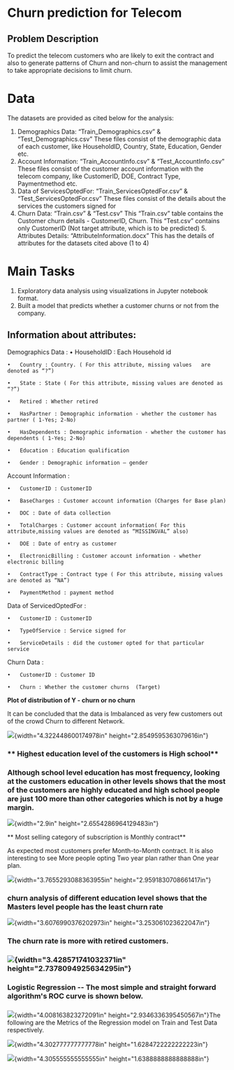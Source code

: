 ﻿# Churn prediction for Telecom
## Problem Description
To predict the telecom customers who are likely to exit the contract and also to generate patterns of Churn and non-churn to assist the management to take appropriate decisions to limit churn.

# Data
The datasets are provided as cited below for the analysis:

1. Demographics Data: “Train_Demographics.csv” & “Test_Demographics.csv” These files consist of the demographic data of each customer, like HouseholdID, Country, State, Education, Gender etc.
2. Account Information: “Train_AccountInfo.csv” & “Test_AccountInfo.csv” These files consist of the customer account information with the telecom company, like CustomerID, DOE, Contract Type, Paymentmethod etc.
3. Data of ServicesOptedFor: “Train_ServicesOptedFor.csv” & “Test_ServicesOptedFor.csv” These files consist of the details about the services the customers signed for
4. Churn Data: “Train.csv” & “Test.csv” This “Train.csv” table contains the Customer churn details - CustomerID, Churn. This “Test.csv” contains only CustomerID (Not target attribute, which is to be predicted)
    5. Attributes Details: “AttributeInformation.docx” This has the details of attributes for the datasets cited above (1 to 4)
    
    
# Main Tasks
1.	Exploratory data analysis using visualizations in Jupyter notebook format.
2.	Built a model that predicts whether a customer churns or not from the company.


## Information about attributes:

Demographics Data : 
	•	HouseholdID : Each Household id
	
	• 	Country : Country. ( For this attribute, missing values   are denoted as “?”)
	
	•	State : State ( For this attribute, missing values are denoted as “?”)
	
	•	Retired : Whether retired
	
	•	HasPartner : Demographic information - whether the customer has partner ( 1-Yes; 2-No)
	
	•	HasDependents : Demographic information - whether the customer has dependents ( 1-Yes; 2-No)
	
	•	Education : Education qualification
	
	•	Gender : Demographic information – gender


Account Information :

	•	CustomerID : CustomerID
	
 	• 	BaseCharges : Customer account information (Charges for Base plan)
	
	•	DOC : Date of data collection
	
	•	TotalCharges : Customer account information( For this attribute,missing values are denoted as “MISSINGVAL” also)
	
	•	DOE : Date of entry as customer
	
	•	ElectronicBilling : Customer account information - whether electronic billing
	
	•	ContractType : Contract type ( For this attribute, missing values are denoted as “NA”)
	
	•	PaymentMethod : payment method

Data of ServicedOptedFor : 

	•	CustomerID : CustomerID
	
	•	TypeOfService : Service signed for    
	
	•	ServiceDetails : did the customer opted for that particular service


Churn Data : 	

	•	CustomerID : Customer ID
	
	•	Churn : Whether the customer churns  (Target)

**Plot of distribution of Y - churn or no churn**

It can be concluded that the data is Imbalanced as very few customers
out of the crowd Churn to different Network.

![](media/image1.png){width="4.322448600174978in"
height="2.8549595363079616in"}

### ** Highest education level of the customers is High school**

### **Although school level education has most frequency, looking at the customers education in other levels shows that the most of the customers are highly educated and high school people are just 100 more than other categories which is not by a huge margin.**

![](media/image2.png){width="2.9in" height="2.6554286964129483in"}

** Most selling category of subscription is Monthly contract**

As expected most customers prefer Month-to-Month contract. It is also
interesting to see More people opting Two year plan rather than One year
plan.

![](media/image3.png){width="3.7655293088363955in"
height="2.9591830708661417in"}

### churn analysis of different education level shows that the Masters level people has the least churn rate 

![](media/image4.png){width="3.6076990376202973in"
height="3.253061023622047in"}

### 

### 

### 

### The churn rate is more with retired customers.

### ![](media/image5.png){width="3.428571741032371in" height="2.7378094925634295in"}

### 

### Logistic Regression -- The most simple and straight forward algorithm's ROC curve is shown below.

### 

![](media/image6.png){width="4.008163823272091in"
height="2.9346336395450567in"}The following are the Metrics of the
Regression model on Train and Test Data respectively.

![](media/image7.png){width="4.302777777777778in"
height="1.6284722222222223in"}

![](media/image8.png){width="4.305555555555555in"
height="1.6388888888888888in"}

